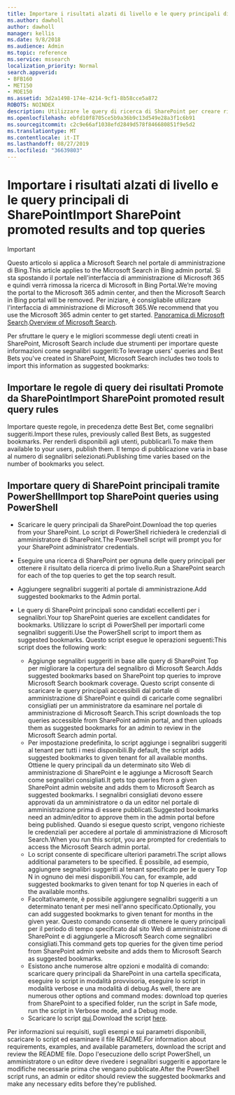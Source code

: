 ```yaml
---
title: Importare i risultati alzati di livello e le query principali di SharePoint
ms.author: dawholl
author: dawholl
manager: kellis
ms.date: 9/8/2018
ms.audience: Admin
ms.topic: reference
ms.service: mssearch
localization_priority: Normal
search.appverid:
- BFB160
- MET150
- MOE150
ms.assetid: 3d2a1498-174e-4214-9cf1-8b58cce5a872
ROBOTS: NOINDEX
description: Utilizzare le query di ricerca di SharePoint per creare risultati di lavoro per Microsoft Search
ms.openlocfilehash: ebfd10f8705ce5b9a36b9c13d549e28a3f1c6b91
ms.sourcegitcommit: c2c9e66af1038efd2849d578f846680851f9e5d2
ms.translationtype: MT
ms.contentlocale: it-IT
ms.lasthandoff: 08/27/2019
ms.locfileid: "36639803"
---
```

# <a name="import-sharepoint-promoted-results-and-top-queries"></a><span data-ttu-id="fad9d-103">Importare i risultati alzati di livello e le query principali di SharePoint</span><span class="sxs-lookup"><span data-stu-id="fad9d-103">Import SharePoint promoted results and top queries</span></span>

> [!IMPORTANT]
> <span data-ttu-id="fad9d-104">Questo articolo si applica a Microsoft Search nel portale di amministrazione di Bing.</span><span class="sxs-lookup"><span data-stu-id="fad9d-104">This article applies to the Microsoft Search in Bing admin portal.</span></span> <span data-ttu-id="fad9d-105">Si sta spostando il portale nell'interfaccia di amministrazione di Microsoft 365 e quindi verrà rimossa la ricerca di Microsoft in Bing Portal.</span><span class="sxs-lookup"><span data-stu-id="fad9d-105">We’re moving the portal to the Microsoft 365 admin center, and then the Microsoft Search in Bing portal will be removed.</span></span> <span data-ttu-id="fad9d-106">Per iniziare, è consigliabile utilizzare l'interfaccia di amministrazione di Microsoft 365.</span><span class="sxs-lookup"><span data-stu-id="fad9d-106">We recommend that you use the Microsoft 365 admin center to get started.</span></span> <span data-ttu-id="fad9d-107">[Panoramica di Microsoft Search](overview-microsoft-search.md).</span><span class="sxs-lookup"><span data-stu-id="fad9d-107">[Overview of Microsoft Search](overview-microsoft-search.md).</span></span>
    
<span data-ttu-id="fad9d-108">Per sfruttare le query e le migliori scommesse degli utenti creati in SharePoint, Microsoft Search include due strumenti per importare queste informazioni come segnalibri suggeriti:</span><span class="sxs-lookup"><span data-stu-id="fad9d-108">To leverage users' queries and Best Bets you've created in SharePoint, Microsoft Search includes two tools to import this information as suggested bookmarks:</span></span> 
  
## <a name="import-sharepoint-promoted-result-query-rules"></a><span data-ttu-id="fad9d-109">Importare le regole di query dei risultati Promote da SharePoint</span><span class="sxs-lookup"><span data-stu-id="fad9d-109">Import SharePoint promoted result query rules</span></span>

<span data-ttu-id="fad9d-110">Importare queste regole, in precedenza dette Best Bet, come segnalibri suggeriti.</span><span class="sxs-lookup"><span data-stu-id="fad9d-110">Import these rules, previously called Best Bets, as suggested bookmarks.</span></span> <span data-ttu-id="fad9d-111">Per renderli disponibili agli utenti, pubblicarli.</span><span class="sxs-lookup"><span data-stu-id="fad9d-111">To make them available to your users, publish them.</span></span> <span data-ttu-id="fad9d-112">Il tempo di pubblicazione varia in base al numero di segnalibri selezionati.</span><span class="sxs-lookup"><span data-stu-id="fad9d-112">Publishing time varies based on the number of bookmarks you select.</span></span>
  
## <a name="import-top-sharepoint-queries-using-powershell"></a><span data-ttu-id="fad9d-113">Importare query di SharePoint principali tramite PowerShell</span><span class="sxs-lookup"><span data-stu-id="fad9d-113">Import top SharePoint queries using PowerShell</span></span>

- <span data-ttu-id="fad9d-114">Scaricare le query principali da SharePoint.</span><span class="sxs-lookup"><span data-stu-id="fad9d-114">Download the top queries from your SharePoint.</span></span> <span data-ttu-id="fad9d-115">Lo script di PowerShell richiederà le credenziali di amministratore di SharePoint.</span><span class="sxs-lookup"><span data-stu-id="fad9d-115">The PowerShell script will prompt you for your SharePoint administrator credentials.</span></span>
    
- <span data-ttu-id="fad9d-116">Eseguire una ricerca di SharePoint per ognuna delle query principali per ottenere il risultato della ricerca di primo livello.</span><span class="sxs-lookup"><span data-stu-id="fad9d-116">Run a SharePoint search for each of the top queries to get the top search result.</span></span>
    
- <span data-ttu-id="fad9d-117">Aggiungere segnalibri suggeriti al portale di amministrazione.</span><span class="sxs-lookup"><span data-stu-id="fad9d-117">Add suggested bookmarks to the Admin portal.</span></span>
    
- <span data-ttu-id="fad9d-118">Le query di SharePoint principali sono candidati eccellenti per i segnalibri.</span><span class="sxs-lookup"><span data-stu-id="fad9d-118">Your top SharePoint queries are excellent candidates for bookmarks.</span></span> <span data-ttu-id="fad9d-119">Utilizzare lo script di PowerShell per importarli come segnalibri suggeriti.</span><span class="sxs-lookup"><span data-stu-id="fad9d-119">Use the PowerShell script to import them as suggested bookmarks.</span></span> <span data-ttu-id="fad9d-120">Questo script esegue le operazioni seguenti:</span><span class="sxs-lookup"><span data-stu-id="fad9d-120">This script does the following work:</span></span>
    - <span data-ttu-id="fad9d-121">Aggiunge segnalibri suggeriti in base alle query di SharePoint Top per migliorare la copertura del segnalibro di Microsoft Search.</span><span class="sxs-lookup"><span data-stu-id="fad9d-121">Adds suggested bookmarks based on SharePoint top queries to improve Microsoft Search bookmark coverage.</span></span> <span data-ttu-id="fad9d-122">Questo script consente di scaricare le query principali accessibili dal portale di amministrazione di SharePoint e quindi di caricarle come segnalibri consigliati per un amministratore da esaminare nel portale di amministrazione di Microsoft Search.</span><span class="sxs-lookup"><span data-stu-id="fad9d-122">This script downloads the top queries accessible from SharePoint admin portal, and then uploads them as suggested bookmarks for an admin to review in the Microsoft Search admin portal.</span></span>
    - <span data-ttu-id="fad9d-123">Per impostazione predefinita, lo script aggiunge i segnalibri suggeriti al tenant per tutti i mesi disponibili.</span><span class="sxs-lookup"><span data-stu-id="fad9d-123">By default, the script adds suggested bookmarks to given tenant for all available months.</span></span> <span data-ttu-id="fad9d-124">Ottiene le query principali da un determinato sito Web di amministrazione di SharePoint e le aggiunge a Microsoft Search come segnalibri consigliati.</span><span class="sxs-lookup"><span data-stu-id="fad9d-124">It gets top queries from a given SharePoint admin website and adds them to Microsoft Search as suggested bookmarks.</span></span> <span data-ttu-id="fad9d-125">I segnalibri consigliati devono essere approvati da un amministratore o da un editor nel portale di amministrazione prima di essere pubblicati.</span><span class="sxs-lookup"><span data-stu-id="fad9d-125">Suggested bookmarks need an admin/editor to approve them in the admin portal before being published.</span></span> <span data-ttu-id="fad9d-126">Quando si esegue questo script, vengono richieste le credenziali per accedere al portale di amministrazione di Microsoft Search.</span><span class="sxs-lookup"><span data-stu-id="fad9d-126">When you run this script, you are prompted for credentials to access the Microsoft Search admin portal.</span></span>
    - <span data-ttu-id="fad9d-127">Lo script consente di specificare ulteriori parametri.</span><span class="sxs-lookup"><span data-stu-id="fad9d-127">The script allows additional parameters to be specified.</span></span> <span data-ttu-id="fad9d-128">È possibile, ad esempio, aggiungere segnalibri suggeriti al tenant specificato per le query Top N in ognuno dei mesi disponibili.</span><span class="sxs-lookup"><span data-stu-id="fad9d-128">You can, for example, add suggested bookmarks to given tenant for top N queries in each of the available months.</span></span>
    - <span data-ttu-id="fad9d-129">Facoltativamente, è possibile aggiungere segnalibri suggeriti a un determinato tenant per mesi nell'anno specificato.</span><span class="sxs-lookup"><span data-stu-id="fad9d-129">Optionally, you can add suggested bookmarks to given tenant for months in the given year.</span></span> <span data-ttu-id="fad9d-130">Questo comando consente di ottenere le query principali per il periodo di tempo specificato dal sito Web di amministrazione di SharePoint e di aggiungerle a Microsoft Search come segnalibri consigliati.</span><span class="sxs-lookup"><span data-stu-id="fad9d-130">This command gets top queries for the given time period from SharePoint admin website and adds them to Microsoft Search as suggested bookmarks.</span></span>
    - <span data-ttu-id="fad9d-131">Esistono anche numerose altre opzioni e modalità di comando: scaricare query principali da SharePoint in una cartella specificata, eseguire lo script in modalità provvisoria, eseguire lo script in modalità verbose e una modalità di debug.</span><span class="sxs-lookup"><span data-stu-id="fad9d-131">As well, there are numerous other options and command modes: download top queries from SharePoint to a specified folder, run the script in Safe mode, run the script in Verbose mode, and a Debug mode.</span></span>
    - <span data-ttu-id="fad9d-132">Scaricare lo script [qui](https://www.bingforbusiness.com/distribution/SharepointTopQueryBookmarks.zip).</span><span class="sxs-lookup"><span data-stu-id="fad9d-132">Download the script [here](https://www.bingforbusiness.com/distribution/SharepointTopQueryBookmarks.zip).</span></span> 

<span data-ttu-id="fad9d-133">Per informazioni sui requisiti, sugli esempi e sui parametri disponibili, scaricare lo script ed esaminare il file README.</span><span class="sxs-lookup"><span data-stu-id="fad9d-133">For information about requirements, examples, and available parameters, download the script and review the README file.</span></span> <span data-ttu-id="fad9d-134">Dopo l'esecuzione dello script PowerShell, un amministratore o un editor deve rivedere i segnalibri suggeriti e apportare le modifiche necessarie prima che vengano pubblicate.</span><span class="sxs-lookup"><span data-stu-id="fad9d-134">After the PowerShell script runs, an admin or editor should review the suggested bookmarks and make any necessary edits before they're published.</span></span>